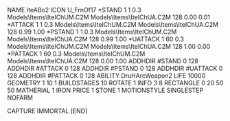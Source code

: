 NAME IteABo2
ICON U_FrnOf17
*STAND  1 1 0.3 Models\Items\IteIChUM.C2M Models\Items\IteIChUA.C2M 128 0.00 0.01
*ATTACK 1 1 0.3 Models\Items\IteIChUM.C2M Models\Items\IteIChUA.C2M 128 0.99 1.00
*PSTAND 1 1 0.3 Models\Items\IteIChUM.C2M Models\Items\IteIChUA.C2M 128 0.99 1.00
*UATTACK 1 60 0.3 Models\Items\IteIChUM.C2M Models\Items\IteIChUA.C2M 128 1.00 0.00
*PATTACK 1 60 0.3 Models\Items\IteIChUM.C2M Models\Items\IteIChUA.C2M 128 0.00 1.00
ADDHDIR #STAND 0 128
ADDHDIR #ATTACK 0 128
ADDHDIR #PSTAND 0 128
ADDHDIR #UATTACK 0 128
ADDHDIR #PATTACK 0 128
ABILITY DruHArcWeapon2
LIFE 10000
GEOMETRY 1 10 1
BUILDSTAGES 10
ROTATE 1
INFO 3 8
RECTANGLE    0 20 50 50
MATHERIAL 1 IRON
PRICE 1 STONE 1
MOTIONSTYLE SINGLESTEP
NOFARM

CAPTURE
IMMORTAL
[END]
